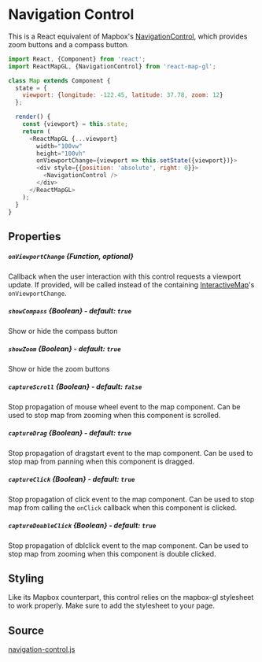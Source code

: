# Navigation Control

This is a React equivalent of Mapbox's [NavigationControl](https://www.mapbox.com/mapbox-gl-js/api/#navigationcontrol),
which provides zoom buttons and a compass button.

```js
import React, {Component} from 'react';
import ReactMapGL, {NavigationControl} from 'react-map-gl';

class Map extends Component {
  state = {
    viewport: {longitude: -122.45, latitude: 37.78, zoom: 12}
  };

  render() {
    const {viewport} = this.state;
    return (
      <ReactMapGL {...viewport}
        width="100vw"
        height="100vh"
        onViewportChange={viewport => this.setState({viewport})}>
        <div style={{position: 'absolute', right: 0}}>
          <NavigationControl />
        </div>
      </ReactMapGL>
    );
  }
}
```

## Properties

##### `onViewportChange` {Function, optional}
Callback when the user interaction with this control requests a viewport update. If provided, will be called instead of the containing [InteractiveMap](/docs/components/interactive-map.md)'s `onViewportChange`.

##### `showCompass` {Boolean} - default: `true`
Show or hide the compass button

##### `showZoom` {Boolean} - default: `true`
Show or hide the zoom buttons

##### `captureScroll` {Boolean} - default: `false`
Stop propagation of mouse wheel event to the map component. Can be used to stop map from zooming when this component is scrolled.

##### `captureDrag` {Boolean} - default: `true`
Stop propagation of dragstart event to the map component. Can be used to stop map from panning when this component is dragged.

##### `captureClick` {Boolean} - default: `true`
Stop propagation of click event to the map component. Can be used to stop map from calling the `onClick` callback when this component is clicked.

##### `captureDoubleClick` {Boolean} - default: `true`
Stop propagation of dblclick event to the map component. Can be used to stop map from zooming when this component is double clicked.

## Styling

Like its Mapbox counterpart, this control relies on the mapbox-gl stylesheet to work properly. Make sure to add the stylesheet to your page.

## Source
[navigation-control.js](https://github.com/uber/react-map-gl/tree/3.2-release/src/components/navigation-control.js)

